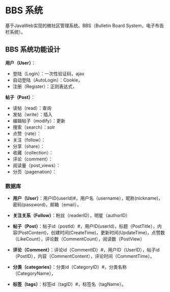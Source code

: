 # BBS 系统

基于JavaWeb实现的微社区管理系统。BBS（Bulletin Board System，电子布告栏系统）。

## BBS 系统功能设计

**用户（User）**：

- 登陆（Login）：一次性验证码，ajax
- 自动登陆（AutoLogin）：Cookie，
- 注册（Register）：正则表达式，

**帖子（Post）**：

- 读帖（read）：查询
- 发帖（write）：插入
- 编辑帖子（modify）：更新
- 搜索（search）：solr
- 点赞（rate）：
- 关注（follow）：
- 分享（share）：
- 收藏（collection）：
- 评论（comment）：
- 阅读量（post_views）：
- 分页（pagenation）：

### 数据库

- **用户（User）**：用户ID(userId)#，用户名（username），昵称(nickname)，密码(password)，邮箱（email），
- **关注关系（Follow）**：粉丝（readerID），明星（authorID）
- **帖子（Post）**：帖子id（postId）#，用户ID(userId)，标题（PostTitle），内容(PostContent)，创建时间(CreateTime)，更新时间(UpdateTime)，点赞数（LikeCount），评论数（CommentCount），阅读数（PostView）

- **评论（Comment）**：评论id（CommentID）#，用户ID（UserID），帖子id（PostID），内容（CommentContent），评论时间（CommentTime）。

- **分类（categories）**：分类id（CategoryID）#，分类名称（CategoryName），

- **标签（tags）**：标签id（tagID）#，标签名（tagName）。

